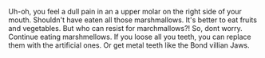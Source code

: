 Uh-oh, you feel a dull pain in an a upper molar
on the right side of your mouth. Shouldn't have eaten
all those marshmallows. It's better to eat fruits and vegetables. 
But who can resist for marchmallows?! 
So, dont worry. Continue eating marshmellows. If you loose all you teeth, you can replace them with the artificial ones.
Or get metal teeth like the Bond villian Jaws.
